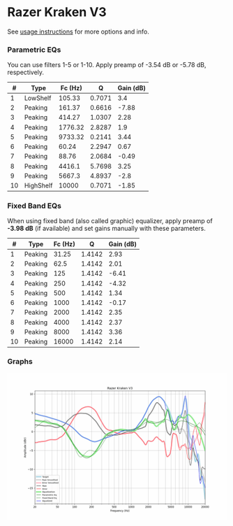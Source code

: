 # Razer Kraken V3
See [usage instructions](https://github.com/jaakkopasanen/AutoEq#usage) for more options and info.

### Parametric EQs
You can use filters 1-5 or 1-10. Apply preamp of -3.54 dB or -5.78 dB, respectively.

|   # | Type      |   Fc (Hz) |      Q |   Gain (dB) |
|-----|-----------|-----------|--------|-------------|
|   1 | LowShelf  |    105.33 | 0.7071 |        3.4  |
|   2 | Peaking   |    161.37 | 0.6616 |       -7.88 |
|   3 | Peaking   |    414.27 | 1.0307 |        2.28 |
|   4 | Peaking   |   1776.32 | 2.8287 |        1.9  |
|   5 | Peaking   |   9733.32 | 0.2141 |        3.44 |
|   6 | Peaking   |     60.24 | 2.2947 |        0.67 |
|   7 | Peaking   |     88.76 | 2.0684 |       -0.49 |
|   8 | Peaking   |   4416.1  | 5.7698 |        3.25 |
|   9 | Peaking   |   5667.3  | 4.8937 |       -2.8  |
|  10 | HighShelf |  10000    | 0.7071 |       -1.85 |

### Fixed Band EQs
When using fixed band (also called graphic) equalizer, apply preamp of **-3.98 dB** (if available) and set gains manually with these parameters.

|   # | Type    |   Fc (Hz) |      Q |   Gain (dB) |
|-----|---------|-----------|--------|-------------|
|   1 | Peaking |     31.25 | 1.4142 |        2.93 |
|   2 | Peaking |     62.5  | 1.4142 |        2.01 |
|   3 | Peaking |    125    | 1.4142 |       -6.41 |
|   4 | Peaking |    250    | 1.4142 |       -4.32 |
|   5 | Peaking |    500    | 1.4142 |        1.34 |
|   6 | Peaking |   1000    | 1.4142 |       -0.17 |
|   7 | Peaking |   2000    | 1.4142 |        2.35 |
|   8 | Peaking |   4000    | 1.4142 |        2.37 |
|   9 | Peaking |   8000    | 1.4142 |        3.36 |
|  10 | Peaking |  16000    | 1.4142 |        2.14 |

### Graphs
![](./Razer%20Kraken%20V3.png)
